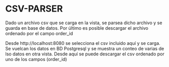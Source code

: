 # CSV-PARSER
Dado un archivo csv que se carga en la vista, se parsea dicho archivo y se guarda en base de datos. Por último es posible descargar el archivo ordenado por el campo order_id

Desde http://localhost:8080 se selecciona el csv incluido aquí y se carga. Se vuelcan los datos en BD Postgresql y se muestra un conteo de varias de lso datos en otra vista. Desde aquí se puede descargar el csv ordenado por uno de los campos (order_id)
